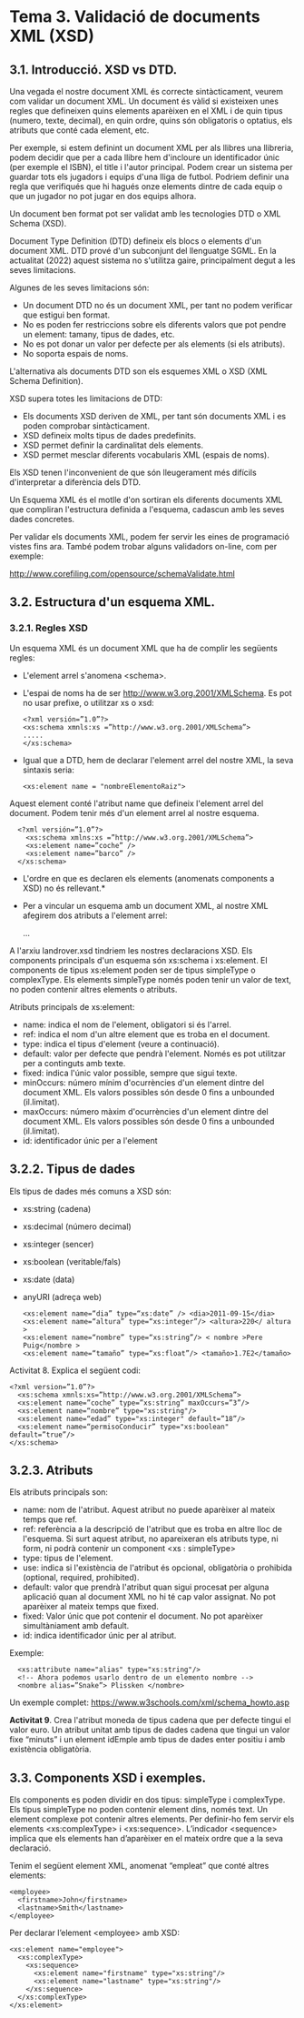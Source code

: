 #  Tema 3. Validació de documents XML (XSD)

## 3.1. Introducció. XSD vs DTD.
Una vegada el nostre document XML és correcte sintàcticament, veurem com validar un document XML. Un document és vàlid si existeixen unes regles que defineixen quins elements aparèixen en el XML i de quin tipus (numero, texte, decimal), en quin ordre, quins són obligatoris o optatius, els atributs que conté cada element, etc.

Per exemple, si estem definint un document XML per als llibres una llibreria, podem decidir que per a cada llibre hem d'incloure un identificador únic (per
exemple el ISBN), el title i l'autor principal.
Podem crear un sistema per guardar tots els jugadors i equips d'una lliga de futbol. Podriem definir una regla que verifiqués que hi hagués onze elements dintre de cada equip o que un jugador no pot jugar en dos equips alhora.

Un document ben format pot ser validat amb les tecnologies DTD o XML Schema (XSD).

Document Type Definition (DTD) defineix els blocs o elements d'un document XML. DTD prové d'un subconjunt del llenguatge SGML. En la actualitat (2022)  aquest sistema no s'utilitza gaire, principalment degut a les seves limitacions.

Algunes de les seves limitacions són:

* Un document DTD no és un document XML, per tant no podem verificar que estigui ben format.
* No es poden fer restriccions sobre els diferents valors que pot pendre un element: tamany, tipus de dades, etc.
* No es pot donar un valor per defecte per als elements (si els atributs).
* No soporta espais de noms.

L'alternativa als documents DTD son els esquemes XML o XSD (XML Schema Definition). 

XSD supera totes les limitacions de DTD:

* Els documents XSD deriven de XML, per tant són documents XML i es poden comprobar sintàcticament.
* XSD defineix molts tipus de dades predefinits.
* XSD permet definir la cardinalitat dels elements.
* XSD permet mesclar diferents vocabularis XML (espais de noms).

Els XSD tenen l'inconvenient de que són lleugerament més difícils d'interpretar a diferència dels DTD.

Un Esquema XML és el motlle d'on sortiran els diferents documents XML que compliran l'estructura definida a l'esquema, cadascun amb les seves dades concretes.

Per validar els documents XML, podem fer servir les eines de programació vistes fins ara. També podem trobar alguns validadors on-line, com per exemple:

http://www.corefiling.com/opensource/schemaValidate.html


## 3.2. Estructura d'un esquema XML.

### 3.2.1. Regles XSD

Un esquema XML és un document XML que ha de complir les següents regles:

* L'element arrel s'anomena &lt;schema&gt;.
* L'espai de noms ha de ser http://www.w3.org.2001/XMLSchema. Es pot no usar prefixe, o utilitzar xs o xsd:

      <?xml versión=”1.0”?>
      <xs:schema xmnls:xs =”http://www.w3.org.2001/XMLSchema”>
      .....
      </xs:schema>

* Igual que a DTD, hem de declarar l'element arrel del nostre XML, la seva sintaxis seria:

      <xs:element name = "nombreElementoRaiz">

Aquest element conté l'atribut name que defineix l'element arrel del document. Podem tenir més d'un element arrel al nostre esquema.

      <?xml versión=”1.0”?>
        <xs:schema xmlns:xs =”http://www.w3.org.2001/XMLSchema”>
        <xs:element name=”coche” />
        <xs:element name=”barco” />
      </xs:schema>

* L'ordre en que es declaren els elements (anomenats components a XSD) no és rellevant.* 
* Per a vincular un esquema amb un document XML, al nostre XML afegirem dos atributs a l'element arrel:

    <?xml version = “1.0” encoding = “UTF-8”?>
    <coches xmlns:xsi=”http://www.w3.org/2001/XMLSchema-instance” xsi:noNamespaceSchemaLocation = “landrover.xsd”>
      ...
    </coches>


A l'arxiu landrover.xsd tindriem les nostres declaracions XSD. Els components principals d'un esquema són xs:schema i xs:element. El components de tipus xs:element poden ser de tipus simpleType o complexType. Els elements simpleType només poden tenir un valor de text, no poden contenir altres elements o atributs.

Atributs principals de xs:element:
* name: indica el nom de l'element, obligatori si és l'arrel.
* ref: indica el nom d'un altre element que es troba en el document.
* type: indica el tipus d'element (veure a continuació).
* default: valor per defecte que pendrà l'element. Només es pot utilitzar per a continguts amb texte.
* fixed: indica l'únic valor possible, sempre que sigui texte.
* minOccurs: número mínim d'ocurrències d'un element dintre del document XML. Els valors possibles són desde 0 fins a unbounded (il.limitat).
* maxOccurs: número màxim d'ocurrències d'un element dintre del document XML. Els valors possibles són desde 0 fins a unbounded (il.limitat).
* id: identificador únic per a l'element

## 3.2.2. Tipus de dades

Els tipus de dades més comuns a XSD són:

* xs:string (cadena)
* xs:decimal (número decimal)
* xs:integer (sencer)
* xs:boolean (veritable/fals)
* xs:date (data)
* anyURI (adreça web)

      <xs:element name=“dia” type=“xs:date” /> <dia>2011-09-15</dia>
      <xs:element name=“altura” type=“xs:integer”/> <altura>220</ altura >
      <xs:element name=“nombre” type=“xs:string”/> < nombre >Pere Puig</nombre >
      <xs:element name=“tamaño” type=“xs:float”/> <tamaño>1.7E2</tamaño>

Activitat 8. Explica el següent codi:

    <?xml version=”1.0”?>
      <xs:schema xmnls:xs=”http://www.w3.org.2001/XMLSchema”>
      <xs:element name=”coche” type=”xs:string” maxOccurs=”3”/>
      <xs:element name=“nombre” type="xs:string"/>
      <xs:element name=“edad” type="xs:integer" default=”18”/>
      <xs:element name=“permisoConducir” type="xs:boolean" default=”true”/>
    </xs:schema>

## 3.2.3. Atributs

Els atributs principals son:
* name: nom de l'atribut. Aquest atribut no puede aparèixer al mateix temps que ref.
* ref: referència a la descripció de l'atribut que es troba en altre lloc de l'esquema. Si surt aquest atribut, no apareixeran els atributs type, ni form, ni podrà contenir un component &lt;xs : simpleType&gt;
* type: tipus de l'element.
* use: indica si l'existència de l'atribut és opcional, obligatòria o prohibida (optional, required, prohibited).
* default: valor que prendrà l'atribut quan sigui procesat per alguna aplicació quan al document XML no hi té cap valor assignat. No pot aparèixer al  mateix temps que fixed.
* fixed: Valor únic que pot contenir el document. No pot aparèixer simultàniament amb default.
* id: indica identificador únic per al atribut.

Exemple:

      <xs:attribute name="alias" type="xs:string"/>
      <!-- Ahora podemos usarlo dentro de un elemento nombre -->
      <nombre alias=”Snake”> Plissken </nombre>

Un exemple complet:
https://www.w3schools.com/xml/schema_howto.asp

**Activitat 9**.
Crea l'atribut moneda de tipus cadena que per defecte tingui el valor euro. Un atribut unitat amb tipus de dades cadena que tingui un valor fixe “minuts” i un element idEmple amb tipus de dades enter positiu i amb existència obligatòria.

## 3.3. Components XSD i exemples.

Els components es poden dividir en dos tipus: simpleType i complexType. Els tipus simpleType no poden contenir element dins, només text. Un element complexe pot contenir altres elements. Per definir-ho fem servir els elements &lt;xs:complexType&gt; i &lt;xs:sequence&gt;. L’indicador &lt;sequence&gt; implica que els elements han d’aparèixer en el mateix ordre que a la seva declaració.

Tenim el següent element XML, anomenat “empleat” que conté altres elements:

    <employee>
      <firstname>John</firstname>
      <lastname>Smith</lastname>
    </employee>

Per declarar l’element &lt;employee&gt; amb XSD:

    <xs:element name="employee">
      <xs:complexType>
        <xs:sequence>
          <xs:element name="firstname" type="xs:string"/>
          <xs:element name="lastname" type="xs:string"/>
        </xs:sequence>
      </xs:complexType>
    </xs:element>


